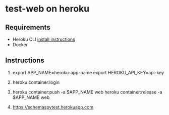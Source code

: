 # test-web on heroku

## Requirements

* Heroku CLI [install instructions](https://devcenter.heroku.com/categories/command-line)
* Docker


## Instructions

1. 
    export APP_NAME=heroku-app-name
    export HEROKU_API_KEY=api-key

2. 
    heroku container:login

3. 
    heroku container:push -a $APP_NAME web
    heroku container:release -a $APP_NAME web

4.
    https://schemaspytest.herokuapp.com